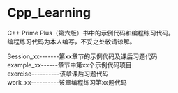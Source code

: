 # Cpp_Learning
C++ Prime Plus（第六版）书中的示例代码和编程练习代码。  
编程练习代码为本人编写，不妥之处敬请谅解。

Session_xx-------第xx章节的示例代码及课后习题代码  
example_xx------章节中第xx个示例代码项目  
exercise----------该章课后习题代码  
work_xx----------该章编程练习第xx题代码
